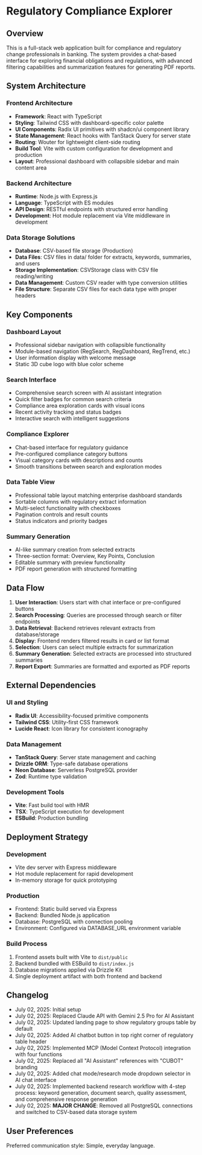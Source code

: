 # Regulatory Compliance Explorer

## Overview

This is a full-stack web application built for compliance and regulatory change professionals in banking. The system provides a chat-based interface for exploring financial obligations and regulations, with advanced filtering capabilities and summarization features for generating PDF reports.

## System Architecture

### Frontend Architecture
- **Framework**: React with TypeScript
- **Styling**: Tailwind CSS with dashboard-specific color palette
- **UI Components**: Radix UI primitives with shadcn/ui component library
- **State Management**: React hooks with TanStack Query for server state
- **Routing**: Wouter for lightweight client-side routing
- **Build Tool**: Vite with custom configuration for development and production
- **Layout**: Professional dashboard with collapsible sidebar and main content area

### Backend Architecture
- **Runtime**: Node.js with Express.js
- **Language**: TypeScript with ES modules
- **API Design**: RESTful endpoints with structured error handling
- **Development**: Hot module replacement via Vite middleware in development

### Data Storage Solutions
- **Database**: CSV-based file storage (Production)
- **Data Files**: CSV files in data/ folder for extracts, keywords, summaries, and users
- **Storage Implementation**: CSVStorage class with CSV file reading/writing
- **Data Management**: Custom CSV reader with type conversion utilities
- **File Structure**: Separate CSV files for each data type with proper headers

## Key Components

### Dashboard Layout
- Professional sidebar navigation with collapsible functionality
- Module-based navigation (RegSearch, RegDashboard, RegTrend, etc.)
- User information display with welcome message
- Static 3D cube logo with blue color scheme

### Search Interface
- Comprehensive search screen with AI assistant integration
- Quick filter badges for common search criteria
- Compliance area exploration cards with visual icons
- Recent activity tracking and status badges
- Interactive search with intelligent suggestions

### Compliance Explorer
- Chat-based interface for regulatory guidance
- Pre-configured compliance category buttons
- Visual category cards with descriptions and counts
- Smooth transitions between search and exploration modes

### Data Table View
- Professional table layout matching enterprise dashboard standards
- Sortable columns with regulatory extract information
- Multi-select functionality with checkboxes
- Pagination controls and result counts
- Status indicators and priority badges

### Summary Generation
- AI-like summary creation from selected extracts
- Three-section format: Overview, Key Points, Conclusion
- Editable summary with preview functionality
- PDF report generation with structured formatting

## Data Flow

1. **User Interaction**: Users start with chat interface or pre-configured buttons
2. **Search Processing**: Queries are processed through search or filter endpoints
3. **Data Retrieval**: Backend retrieves relevant extracts from database/storage
4. **Display**: Frontend renders filtered results in card or list format
5. **Selection**: Users can select multiple extracts for summarization
6. **Summary Generation**: Selected extracts are processed into structured summaries
7. **Report Export**: Summaries are formatted and exported as PDF reports

## External Dependencies

### UI and Styling
- **Radix UI**: Accessibility-focused primitive components
- **Tailwind CSS**: Utility-first CSS framework
- **Lucide React**: Icon library for consistent iconography

### Data Management
- **TanStack Query**: Server state management and caching
- **Drizzle ORM**: Type-safe database operations
- **Neon Database**: Serverless PostgreSQL provider
- **Zod**: Runtime type validation

### Development Tools
- **Vite**: Fast build tool with HMR
- **TSX**: TypeScript execution for development
- **ESBuild**: Production bundling

## Deployment Strategy

### Development
- Vite dev server with Express middleware
- Hot module replacement for rapid development
- In-memory storage for quick prototyping

### Production
- Frontend: Static build served via Express
- Backend: Bundled Node.js application
- Database: PostgreSQL with connection pooling
- Environment: Configured via DATABASE_URL environment variable

### Build Process
1. Frontend assets built with Vite to `dist/public`
2. Backend bundled with ESBuild to `dist/index.js`
3. Database migrations applied via Drizzle Kit
4. Single deployment artifact with both frontend and backend

## Changelog
- July 02, 2025: Initial setup
- July 02, 2025: Replaced Claude API with Gemini 2.5 Pro for AI Assistant
- July 02, 2025: Updated landing page to show regulatory groups table by default
- July 02, 2025: Added AI chatbot button in top right corner of regulatory table header
- July 02, 2025: Implemented MCP (Model Context Protocol) integration with four functions
- July 02, 2025: Replaced all "AI Assistant" references with "CUBOT" branding
- July 02, 2025: Added chat mode/research mode dropdown selector in AI chat interface
- July 02, 2025: Implemented backend research workflow with 4-step process: keyword generation, document search, quality assessment, and comprehensive response generation
- July 02, 2025: **MAJOR CHANGE**: Removed all PostgreSQL connections and switched to CSV-based data storage system

## User Preferences

Preferred communication style: Simple, everyday language.